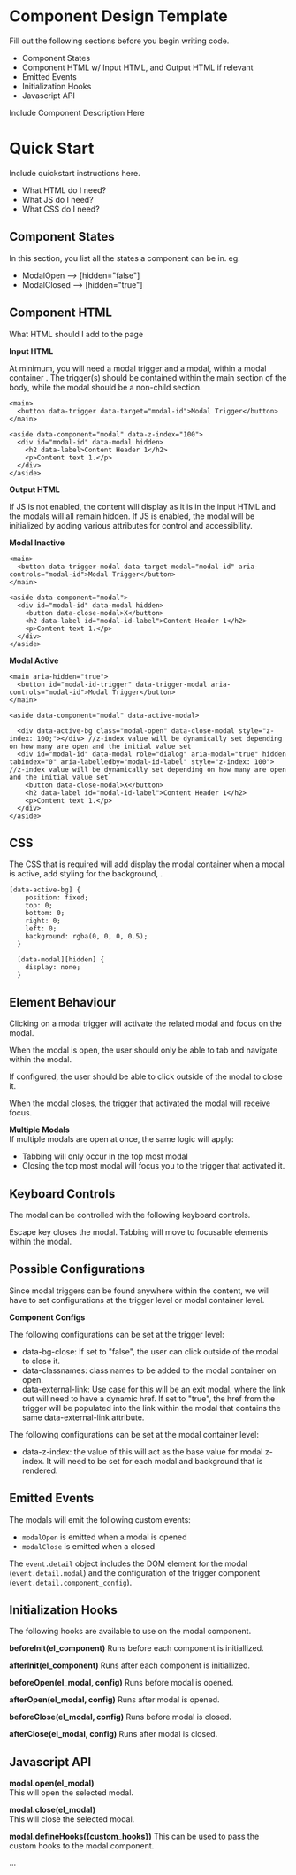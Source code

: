 # Component Design Template
Fill out the following sections before you begin writing code.
- Component States
- Component HTML w/ Input HTML, and Output HTML if relevant
- Emitted Events
- Initialization Hooks
- Javascript API

Include Component Description Here

# Quick Start
Include quickstart instructions here.
- What HTML do I need?
- What JS do I need?
- What CSS do I need?

## Component States
In this section, you list all the states a component can be in.
eg:
- ModalOpen --> [hidden="false"]
- ModalClosed --> [hidden="true"]

## Component HTML

What HTML should I add to the page


**Input HTML**

At minimum, you will need a modal trigger and a modal, within a modal container .
The trigger(s) should be contained within the main section of the body, while the modal should be a non-child section.

```
<main>
  <button data-trigger data-target="modal-id">Modal Trigger</button>
</main>

<aside data-component="modal" data-z-index="100">
  <div id="modal-id" data-modal hidden>
    <h2 data-label>Content Header 1</h2>
    <p>Content text 1.</p>
  </div>
</aside>
```


**Output HTML**

If JS is not enabled, the content will display as it is in the input HTML and the modals will all remain hidden.
If JS is enabled, the modal will be initialized by adding various attributes for control and accessibility.


<b>Modal Inactive</b>
<br>
```
<main>
  <button data-trigger-modal data-target-modal="modal-id" aria-controls="modal-id">Modal Trigger</button>
</main>

<aside data-component="modal">
  <div id="modal-id" data-modal hidden>
    <button data-close-modal>X</button>
    <h2 data-label id="modal-id-label">Content Header 1</h2>
    <p>Content text 1.</p>
  </div>
</aside>
```

<b>Modal Active</b>
<br>
```
<main aria-hidden="true">
  <button id="modal-id-trigger" data-trigger-modal aria-controls="modal-id">Modal Trigger</button>
</main>

<aside data-component="modal" data-active-modal>

  <div data-active-bg class="modal-open" data-close-modal style="z-index: 100;"></div> //z-index value will be dynamically set depending on how many are open and the initial value set
  <div id="modal-id" data-modal role="dialog" aria-modal="true" hidden tabindex="0" aria-labelledby="modal-id-label" style="z-index: 100"> //z-index value will be dynamically set depending on how many are open and the initial value set
    <button data-close-modal>X</button>
    <h2 data-label id="modal-id-label">Content Header 1</h2>
    <p>Content text 1.</p>
  </div>
</aside>
```

## CSS

The CSS that is required will add display the modal container when a modal is active, add styling for the background, .

```
[data-active-bg] {
    position: fixed;
    top: 0;
    bottom: 0;
    right: 0;
    left: 0;
    background: rgba(0, 0, 0, 0.5);
  }

  [data-modal][hidden] {
    display: none;
  }
```

## Element Behaviour 

Clicking on a modal trigger will activate the related modal and focus on the modal.

When the modal is open, the user should only be able to tab and navigate within the modal.

If configured, the user should be able to click outside of the modal to close it.

When the modal closes, the trigger that activated the modal will receive focus.

**Multiple Modals**<br>
If multiple modals are open at once, the same logic will apply:
- Tabbing will only occur in the top most modal
- Closing the top most modal will focus you to the trigger that activated it.


## Keyboard Controls 

The modal can be controlled with the following keyboard controls. 

Escape key closes the modal.
Tabbing will move to focusable elements within the modal.


## Possible Configurations

Since modal triggers can be found anywhere within the content, we will have to set configurations at the trigger level or modal container level.

**Component Configs**

The following configurations can be set at the trigger level:
- data-bg-close: If set to "false", the user can click outside of the modal to close it.
- data-classnames: class names to be added to the modal container on open.
- data-external-link: Use case for this will be an exit modal, where the link out will need to have a dynamic href. If set to "true", the href from the trigger will be populated into the link within the modal that contains the same data-external-link attribute.

The following configurations can be set at the modal container level:
- data-z-index: the value of this will act as the base value for modal z-index. It will need to be set for each modal and background that is rendered. 


## Emitted Events

The modals will emit the following custom events:

  - `modalOpen` is emitted when a modal is opened
  - `modalClose` is emitted when a closed

The `event.detail` object includes the DOM element for the modal (`event.detail.modal`) and the configuration of the trigger component (`event.detail.component_config`).


## Initialization Hooks

The following hooks are available to use on the modal component. 

**beforeInit(el_component)**
Runs before each component is initiallized.

**afterInit(el_component)**
Runs after each component is initiallized.

**beforeOpen(el_modal, config)**
Runs before modal is opened.

**afterOpen(el_modal, config)**
Runs after modal is opened.

**beforeClose(el_modal, config)**
Runs before modal is closed.

**afterClose(el_modal, config)**
Runs after modal is closed.



## Javascript API


**modal.open(el_modal)**<br>
This will open the selected modal.

**modal.close(el_modal)**<br>
This will close the selected modal.

**modal.defineHooks({custom_hooks})**
This can be used to pass the custom hooks to the modal component.



...
